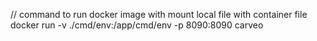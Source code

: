 // command to run docker image with mount local file with container file 
 docker run -v ./cmd/env:/app/cmd/env -p 8090:8090 carveo

 
